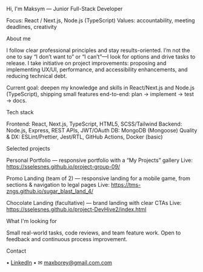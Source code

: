 Hi, I'm Maksym — Junior Full-Stack Developer

Focus: React / Next.js, Node.js (TypeScript)
Values: accountability, meeting deadlines, creativity

About me

I follow clear professional principles and stay results-oriented. I’m not the one to say “I don’t want to” or “I can’t”—I look for options and drive tasks to release. I take initiative on project improvements: proposing and implementing UX/UI, performance, and accessibility enhancements, and reducing technical debt.

Current goal: deepen my knowledge and skills in React/Next.js and Node.js (TypeScript), shipping small features end-to-end: plan → implement → test → docs.

Tech stack

Frontend: React, Next.js, TypeScript, HTML5, SCSS/Tailwind
Backend: Node.js, Express, REST APIs, JWT/OAuth
DB: MongoDB (Mongoose)
Quality & DX: ESLint/Prettier, Jest/RTL, GitHub Actions, Docker (basic)

Selected projects

Personal Portfolio — responsive portfolio with a “My Projects” gallery
Live: https://sselesnes.github.io/project-group-09/

Promo Landing (team of 2) — responsive landing for a mobile game, from sections & navigation to legal pages
Live: https://tms-zngs.github.io/sugar_blast_land_4/

Chocolate Landing (facultative) — brand landing with clear CTAs
Live: https://sselesnes.github.io/project-DevHive2/index.html

What I'm looking for

Small real-world tasks, code reviews, and team feature work. Open to feedback and continuous process improvement.

Contact

 • [LinkedIn](https://linkedin.com/in/maksym-borei/) 
 • ✉ maxborey@gmail.com.com
